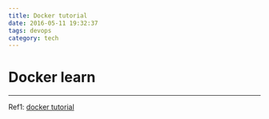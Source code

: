 ```yaml
---
title: Docker tutorial
date: 2016-05-11 19:32:37
tags: devops
category: tech
---
```


# Docker learn

***
Ref1: [docker tutorial](http://dockone.io/article/111)